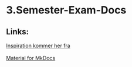 # 3.Semester-Exam-Docs

## Links:
<a href="https://www.youtube.com/watch?v=Q-YA_dA8C20" target="_blank">Inspiration kommer her fra</a>
<br><br>
<a href="https://squidfunk.github.io/mkdocs-material/reference/admonitions/" target="_blank">Material for MkDocs</a>
